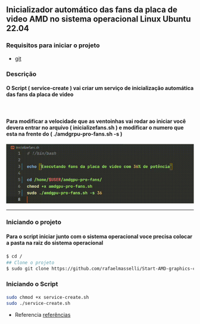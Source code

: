 ## Inicializador automático das fans da placa de video AMD no sistema operacional Linux Ubuntu 22.04

### Requisitos para iniciar o projeto

- [git](https://git-scm.com/)

### Descrição

#### O Script ( service-create ) vai criar um serviço de inicialização automática das fans da placa de video

<br>

#### Para modificar a velocidade que as ventoinhas vai rodar ao iniciar você devera entrar no arquivo ( inicializefans.sh ) e modificar o numero que esta na frente do ( ./amdgrpu-pro-fans.sh -s )

![Alterando a potencia da fan](./.github/fan-power.gif)

<hr>

### Iniciando o projeto

#### Para o script iniciar junto com o sistema operacional voce precisa colocar a pasta na raiz do sistema operacional

```bash
$ cd /
## Clone o projeto
$ sudo git clone https://github.com/rafaelmasselli/Start-AMD-graphics-card-fans-ShellScript
```

### Iniciando o Script

```bash
sudo chmod +x service-create.sh
sudo ./service-create.sh
```

- Referencia [referências](./referencias.md)
